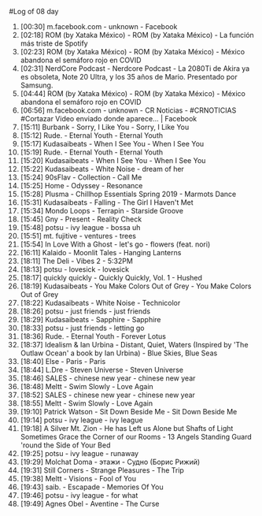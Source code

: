 #Log of 08 day

1. [00:30] m.facebook.com - unknown - Facebook
1. [02:18] ROM (by Xataka México) - ROM (by Xataka México) - La función más triste de Spotify
1. [02:23] ROM (by Xataka México) - ROM (by Xataka México) - México abandona el semáforo rojo en COVID
1. [02:31] NerdCore Podcast - Nerdcore Podcast - La 2080Ti de Akira ya es obsoleta, Note 20 Ultra, y los 35 años de Mario. Presentado por Samsung.
1. [04:44] ROM (by Xataka México) - ROM (by Xataka México) - México abandona el semáforo rojo en COVID
1. [06:56] m.facebook.com - unknown - CR Noticias - #CRNOTICIAS #Cortazar Video enviado donde aparece... | Facebook
1. [15:11] Burbank - Sorry, I Like You - Sorry, I Like You
1. [15:12] Rude. - Eternal Youth - Eternal Youth
1. [15:17] Kudasaibeats - When I See You - When I See You
1. [15:19] Rude. - Eternal Youth - Eternal Youth
1. [15:20] Kudasaibeats - When I See You - When I See You
1. [15:22] Kudasaibeats - White Noise - dream of her
1. [15:24] 90sFlav - Collection - Call Me
1. [15:25] Home - Odyssey - Resonance
1. [15:28] Plusma - Chillhop Essentials Spring 2019 - Marmots Dance
1. [15:31] Kudasaibeats - Falling - The Girl I Haven't Met
1. [15:34] Mondo Loops - Terrapin - Starside Groove
1. [15:45] Gny - Present - Reality Check
1. [15:48] potsu - ivy league - bossa uh
1. [15:51] mt. fujitive - ventures - trees
1. [15:54] In Love With a Ghost - let's go - flowers (feat. nori)
1. [16:11] Kalaido - Moonlit Tales - Hanging Lanterns
1. [18:11] The Deli - Vibes 2 - 5:32PM
1. [18:13] potsu - lovesick - lovesick
1. [18:17] quickly quickly - Quickly Quickly, Vol. 1 - Hushed
1. [18:19] Kudasaibeats - You Make Colors Out of Grey - You Make Colors Out of Grey
1. [18:22] Kudasaibeats - White Noise - Technicolor
1. [18:26] potsu - just friends - just friends
1. [18:29] Kudasaibeats - Sapphire - Sapphire
1. [18:33] potsu - just friends - letting go
1. [18:36] Rude. - Eternal Youth - Forever Lotus
1. [18:37] Idealism & Ian Urbina - Distant, Quiet, Waters (Inspired by 'The Outlaw Ocean' a book by Ian Urbina) - Blue Skies, Blue Seas
1. [18:40] Else - Paris - Paris
1. [18:44] L.Dre - Steven Universe - Steven Universe
1. [18:46] SALES - chinese new year - chinese new year
1. [18:48] Meltt - Swim Slowly - Love Again
1. [18:52] SALES - chinese new year - chinese new year
1. [18:55] Meltt - Swim Slowly - Love Again
1. [19:10] Patrick Watson - Sit Down Beside Me - Sit Down Beside Me
1. [19:14] potsu - ivy league - ivy league
1. [19:18] A Silver Mt. Zion - He has Left us Alone but Shafts of Light Sometimes Grace the Corner of our Rooms - 13 Angels Standing Guard 'round the Side of Your Bed
1. [19:25] potsu - ivy league - runaway
1. [19:29] Molchat Doma - этажи - Судно (Борис Рижий)
1. [19:31] Still Corners - Strange Pleasures - The Trip
1. [19:38] Meltt - Visions - Fool of You
1. [19:43] saib. - Escapade - Memories Of You
1. [19:46] potsu - ivy league - for what
1. [19:49] Agnes Obel - Aventine - The Curse
